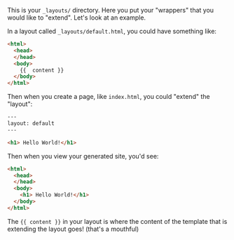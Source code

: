 This is your `_layouts/` directory. Here you put your "wrappers" that you would like to "extend". Let's look at an example.

In a layout called `_layouts/default.html`, you could have something like:
```html
<html>
  <head>
  </head>
  <body>
    {{  content }}
  </body>
</html>
```

Then when you create a page, like `index.html`, you could "extend" the "layout":

```html
---
layout: default
---

<h1> Hello World!</h1>
```

Then when you view your generated site, you'd see:

```html
<html>
  <head>
  </head>
  <body>
    <h1> Hello World!</h1>
  </body>
</html>
```

The `{{ content }}` in your layout is where the content of the template that is extending the layout goes! (that's a mouthful)
